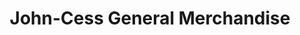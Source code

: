 ---
title: "John-Cess General Merchandise"
url: /valenzuela/john-cess-general-merchandise/
shop: Dorfladen
---